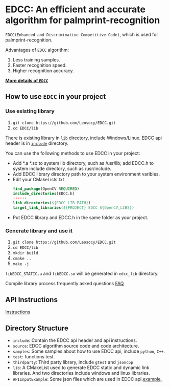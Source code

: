 # EDCC: An efficient and accurate algorithm for palmprint-recognition

`EDCC(Enhanced and Discriminative Competitive Code)`, which is used for palmprint-recognition.

Advantages of `EDCC` algorithm:

1. Less training samples.
1. Faster recognition speed.
1. Higher recognition accuracy.

[**More details of `EDCC`**](https://leosocy.github.io/2017/10/18/EDCC%E7%AE%97%E6%B3%95%E8%AF%A6%E8%A7%A3/)

## How to use `EDCC` in your project

### Use existing library

1. `git clone https://github.com/Leosocy/EDCC.git`
1. `cd EDCC/lib`

There is existing library in [`lib`](https://github.com/Leosocy/EDCC/tree/master/lib) directory, include Windows/Linux. EDCC api header is in [`include`](https://github.com/Leosocy/EDCC/tree/master/include) directory.

You can use the following methods to use EDCC in your project:

- Add *.a *.so to system lib directory, such as /usr/lib; add EDCC.h to system include directory, such as /usr/include.
- Add EDCC library directory path to your system environment varibles.
-   Edit your CMakeLists.txt
    ```cmake
    find_package(OpenCV REQUIRED)
    include_directories(EDCC.h)
    ······
    link_directories(${EDCC_LIB_PATH})
    target_link_libraries(${PROJECT} EDCC ${OpenCV_LIBS})
    ```
- Put EDCC library and EDCC.h in the same folder as your project.

### Generate library and use it

1. `git clone https://github.com/Leosocy/EDCC.git`
1. `cd EDCC/lib`
1. `mkdir build`
1. `cmake ..`
1. `make -j`

`libEDCC_STATIC.a` and `libEDCC.so` will be generated in `edcc_lib` directory.

Compile library process frequently asked questions [FAQ](https://github.com/Leosocy/EDCC/tree/master/lib)

## API Instructions

[Instructions](https://github.com/Leosocy/EDCC/tree/master/include)

## Directory Structure

- `include`: Contain the EDCC api header and api instructions.
- `source`: EDCC algorithm source code and code architecture.
- `samples`: Some samples about how to use EDCC api, include `python`, `C++`.
- `test`: functions test.
- `thirdparty`: Third party library, include `gtest` and `jsoncpp`
- `lib`: A CMakeList used to generate EDCC static and dynamic link libraries. And two directories include windows and linux libraries.
- `APIInputExample`: Some json files which are used in EDCC api.[example](https://github.com/Leosocy/EDCC/tree/master/APIInputExample)。